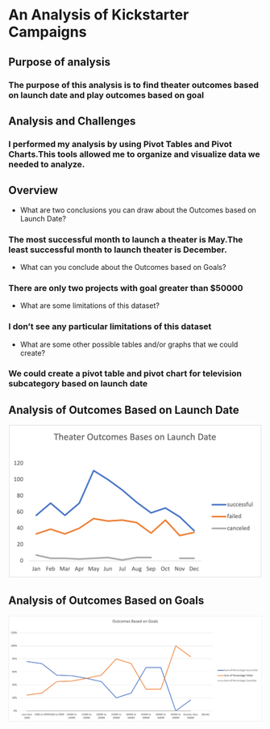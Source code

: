 # An Analysis of Kickstarter Campaigns

## Purpose of analysis
### The purpose of this analysis is to find theater outcomes based on launch date and play outcomes based on goal 

## Analysis and Challenges
### I performed my analysis by using Pivot Tables and Pivot Charts.This tools allowed me to organize and visualize data we needed to analyze. 

## Overview 
- What are two conclusions you can draw about the Outcomes based on Launch Date?
### The most successful month to launch a theater is May.The least successful month to launch theater is December. 
- What can you conclude about the Outcomes based on Goals?
### There are only two projects with goal greater than $50000

- What are some limitations of this dataset?
### I don’t see any particular limitations of this dataset 

- What are some other possible tables and/or graphs that we could create?
### We could create a pivot table and pivot chart for television	subcategory based on launch date 

## Analysis of Outcomes Based on Launch Date
![Theater_Outcomes_vs_Launch.png](Theater_Outcomes_vs_Launch.png)
## Analysis of Outcomes Based on Goals
![Outcomes_vs_Goals.png](Outcomes_vs_Goals.png)





